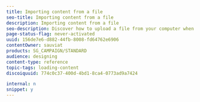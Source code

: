 ```yaml
---
title: Importing content from a file
seo-title: Importing content from a file
description: Importing content from a file
seo-description: Discover how to upload a file from your computer when creating an email or a landing page.
page-status-flag: never-activated
uuid: 156de7e6-d882-44fb-8008-fd64762e6906
contentOwner: sauviat
products: SG_CAMPAIGN/STANDARD
audience: designing
content-type: reference
topic-tags: loading-content
discoiquuid: 774c0c37-400d-4bd1-8ca4-0773ad9a7424

internal: n
snippet: y
---
```


<!--# Importing content from a file{#importing-content-from-a-file}

From the Email Designer home page, click the **[!UICONTROL Upload]** button to upload a file from your computer, then confirm.

There are no constraints on the zip file structure. However, referencing HTML files has to be relative and respect the tree structure of the zip folder.

The following formats are supported for import:

* An HTML file with an incorporated style sheet
* A .zip folder containing the HTML file, the style sheet (.CSS) and the images

>[!NOTE]
>
>For email content, we recommend that you import single HTML files with an incorporated style sheet.
-->
